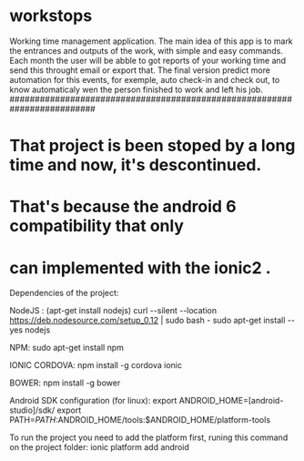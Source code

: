 # workstops
Working time management application.
The main idea of this app is to mark the entrances and outputs of the work, with simple and easy commands. Each month the user will be abble to got reports of your working time and send this throught email or export that. The final version predict more automation for this events, for exemple, auto check-in and check out, to know automaticaly wen the person finished to work and left his job.  
#########################################################################
# That project is been stoped by a long time and now, it's descontinued.  
# That's because the android 6 compatibility that only                     
# can implemented with the ionic2 .                                                                      #########################################################################

Dependencies of the project: 

NodeJS :
(apt-get install nodejs)
curl --silent --location https://deb.nodesource.com/setup_0.12 | sudo bash -
sudo apt-get install --yes nodejs

NPM:
sudo apt-get install npm

IONIC CORDOVA: 
npm install -g cordova ionic

BOWER: 
npm install -g bower

Android SDK configuration (for linux): 
export ANDROID_HOME=[android-studio]/sdk/
export PATH=${PATH}:$ANDROID_HOME/tools:$ANDROID_HOME/platform-tools

To run the project you need to add the platform first, runing this command on the project folder:
ionic platform add android
